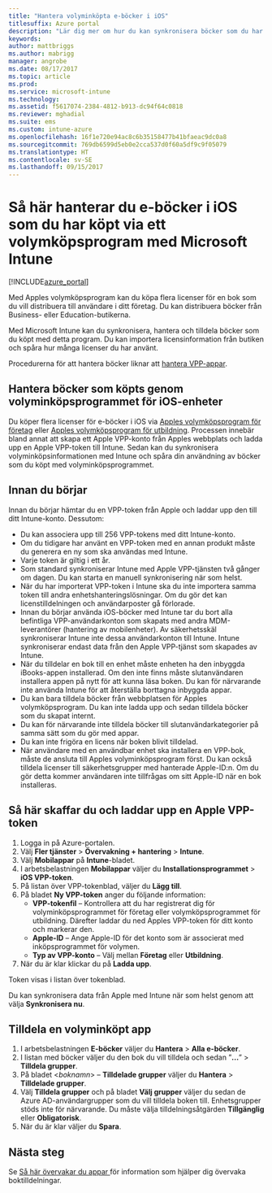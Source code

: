 ```yaml
---
title: "Hantera volyminköpta e-böcker i iOS"
titlesuffix: Azure portal
description: "Lär dig mer om hur du kan synkronisera böcker som du har köpt i volym från iOS Store i Intune och sedan hantera och spåra deras användning.\""
keywords: 
author: mattbriggs
ms.author: mabrigg
manager: angrobe
ms.date: 08/17/2017
ms.topic: article
ms.prod: 
ms.service: microsoft-intune
ms.technology: 
ms.assetid: f5617074-2384-4812-b913-dc94f64c0818
ms.reviewer: mghadial
ms.suite: ems
ms.custom: intune-azure
ms.openlocfilehash: 16f1e720e94ac8c6b35158477b41bfaeac9dc0a8
ms.sourcegitcommit: 769db6599d5eb0e2cca537d0f60a5df9c9f05079
ms.translationtype: HT
ms.contentlocale: sv-SE
ms.lasthandoff: 09/15/2017
---
```

# <a name="how-to-manage-ios-ebooks-you-purchased-through-a-volume-purchase-program-with-microsoft-intune"></a>Så här hanterar du e-böcker i iOS som du har köpt via ett volymköpsprogram med Microsoft Intune


[!INCLUDE[azure_portal](./includes/azure_portal.md)]

Med Apples volymköpsprogram kan du köpa flera licenser för en bok som du vill distribuera till användare i ditt företag. Du kan distribuera böcker från Business- eller Education-butikerna.

Med Microsoft Intune kan du synkronisera, hantera och tilldela böcker som du köpt med detta program. Du kan importera licensinformation från butiken och spåra hur många licenser du har använt.

Procedurerna för att hantera böcker liknar att [hantera VPP-appar](vpp-apps-ios.md).

## <a name="manage-volume-purchased-books-for-ios-devices"></a>Hantera böcker som köpts genom volyminköpsprogrammet för iOS-enheter
Du köper flera licenser för e-böcker i iOS via [Apples volymköpsprogram för företag](http://www.apple.com/business/vpp/) eller [Apples volymköpsprogram för utbildning](http://volume.itunes.apple.com/us/store). Processen innebär bland annat att skapa ett Apple VPP-konto från Apples webbplats och ladda upp en Apple VPP-token till Intune.  Sedan kan du synkronisera volyminköpsinformationen med Intune och spåra din användning av böcker som du köpt med volyminköpsprogrammet.

## <a name="before-you-start"></a>Innan du börjar
Innan du börjar hämtar du en VPP-token från Apple och laddar upp den till ditt Intune-konto. Dessutom:

* Du kan associera upp till 256 VPP-tokens med ditt Intune-konto.
* Om du tidigare har använt en VPP-token med en annan produkt måste du generera en ny som ska användas med Intune.
* Varje token är giltig i ett år.
* Som standard synkroniserar Intune med Apple VPP-tjänsten två gånger om dagen. Du kan starta en manuell synkronisering när som helst.
* När du har importerat VPP-token i Intune ska du inte importera samma token till andra enhetshanteringslösningar. Om du gör det kan licenstilldelningen och användarposter gå förlorade.
* Innan du börjar använda iOS-böcker med Intune tar du bort alla befintliga VPP-användarkonton som skapats med andra MDM-leverantörer (hantering av mobilenheter). Av säkerhetsskäl synkroniserar Intune inte dessa användarkonton till Intune. Intune synkroniserar endast data från den Apple VPP-tjänst som skapades av Intune.
* När du tilldelar en bok till en enhet måste enheten ha den inbyggda iBooks-appen installerad. Om den inte finns måste slutanvändaren installera appen på nytt för att kunna läsa boken. Du kan för närvarande inte använda Intune för att återställa borttagna inbyggda appar.
* Du kan bara tilldela böcker från webbplatsen för Apples volymköpsprogram. Du kan inte ladda upp och sedan tilldela böcker som du skapat internt.
* Du kan för närvarande inte tilldela böcker till slutanvändarkategorier på samma sätt som du gör med appar.
* Du kan inte frigöra en licens när boken blivit tilldelad.
* När användare med en användbar enhet ska installera en VPP-bok, måste de ansluta till Apples volyminköpsprogram först. Du kan också tilldela licenser till säkerhetsgrupper med hanterade Apple-ID:n. Om du gör detta kommer användaren inte tillfrågas om sitt Apple-ID när en bok installeras.

## <a name="to-get-and-upload-an-apple-vpp-token"></a>Så här skaffar du och laddar upp en Apple VPP-token

1. Logga in på Azure-portalen.
2. Välj **Fler tjänster** > **Övervakning + hantering** > **Intune**.
3. Välj **Mobilappar** på **Intune**-bladet.
1.  I arbetsbelastningen **Mobilappar** väljer du **Installationsprogrammet** > **iOS VPP-token**.
2.  På listan över VPP-tokenblad, väljer du **Lägg till**.
3.  På bladet **Ny VPP-token** anger du följande information:
    - **VPP-tokenfil** – Kontrollera att du har registrerat dig för volyminköpsprogrammet för företag eller volymköpsprogrammet för utbildning. Därefter laddar du ned Apples VPP-token för ditt konto och markerar den.
    - **Apple-ID** – Ange Apple-ID för det konto som är associerat med inköpsprogrammet för volymen.
    - **Typ av VPP-konto** – Välj mellan **Företag** eller **Utbildning**.
4. När du är klar klickar du på **Ladda upp**.

Token visas i listan över tokenblad.


Du kan synkronisera data från Apple med Intune när som helst genom att välja **Synkronisera nu**.

## <a name="to-assign-a-volume-purchased-app"></a>Tilldela en volyminköpt app

1. I arbetsbelastningen **E-böcker** väljer du **Hantera** > **Alla e-böcker**.
2. I listan med böcker väljer du den bok du vill tilldela och sedan ”**...**” > **Tilldela grupper**.
3. På bladet <*boknamn*> – **Tilldelade grupper** väljer du **Hantera** > **Tilldelade grupper**.
4. Välj **Tilldela grupper** och på bladet **Välj grupper** väljer du sedan de Azure AD-användargrupper som du vill tilldela boken till. Enhetsgrupper stöds inte för närvarande.
Du måste välja tilldelningsåtgärden **Tillgänglig** eller **Obligatorisk**. 
5. När du är klar väljer du **Spara**.

## <a name="next-steps"></a>Nästa steg

Se [Så här övervakar du appar ](apps-monitor.md) för information som hjälper dig övervaka boktilldelningar.






